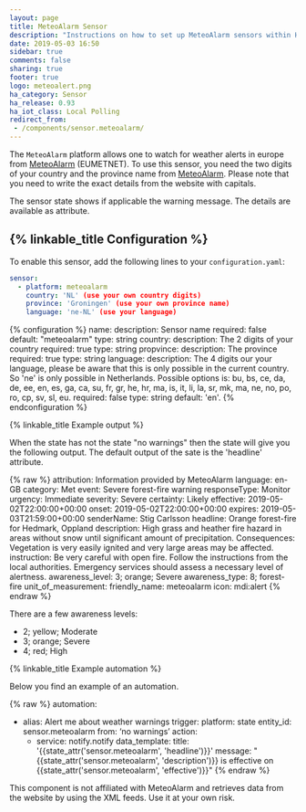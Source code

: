 ```yaml
---
layout: page
title: MeteoAlarm Sensor
description: "Instructions on how to set up MeteoAlarm sensors within Home Assistant."
date: 2019-05-03 16:50
sidebar: true
comments: false
sharing: true
footer: true
logo: meteoalert.png
ha_category: Sensor
ha_release: 0.93
ha_iot_class: Local Polling
redirect_from:
 - /components/sensor.meteoalarm/
---
```


The `MeteoAlarm` platform allows one to watch for weather alerts in europe from [MeteoAlarm](https://www.meteoalarm.eu) (EUMETNET). To use this sensor, you need the two digits of your country and the province name from  [MeteoAlarm](https://www.meteoalarm.eu). Please note that you need to write the exact details from the website with capitals.

The sensor state shows if applicable the warning message. The details are available as attribute.

## {% linkable_title Configuration %}

To enable this sensor, add the following lines to your `configuration.yaml`:

```yaml
sensor:
  - platform: meteoalarm
    country: 'NL' (use your own country digits)
    province: 'Groningen' (use your own province name)
    language: 'ne-NL' (use your language)
```

{% configuration %}
name:
  description: Sensor name
  required: false
  default: "meteoalarm"
  type: string
country:
  description: The 2 digits of your country
  required: true
  type: string
propvince:
  description: The province
  required: true
  type: string
language:
  description: The 4 digits our your language, please be aware that this is only possible in the current country. So 'ne' is only possible in Netherlands. Possible options is: bu, bs, ce, da, de, ee, en, es, ga, ca, su, fr, gr, he, hr, ma, is, it, li, la, sr, mk, ma, ne, no, po, ro, cp, sv, sl, eu.
  required: false
  type: string
  default: 'en'.
{% endconfiguration %}


{% linkable_title Example output %}

When the state has not the state "no warnings" then the state will give you the following output. The default output of the sate is the 'headline' attribute.

{% raw %}
attribution: Information provided by MeteoAlarm
language: en-GB
category: Met
event: Severe forest-fire warning
responseType: Monitor
urgency: Immediate
severity: Severe
certainty: Likely
effective: 2019-05-02T22:00:00+00:00
onset: 2019-05-02T22:00:00+00:00
expires: 2019-05-03T21:59:00+00:00
senderName: Stig Carlsson
headline: Orange forest-fire for Hedmark, Oppland
description: High grass and heather fire hazard in areas without snow until significant amount of precipitation.
Consequences: Vegetation is very easily ignited and very large areas may be affected.
instruction: Be very careful with open fire. Follow the instructions from the local authorities. Emergency services should assess a necessary level of alertness.
awareness_level: 3; orange; Severe
awareness_type: 8; forest-fire
unit_of_measurement:
friendly_name: meteoalarm
icon: mdi:alert
{% endraw %}

There are a few awareness levels:

* 2; yellow; Moderate
* 3; orange; Severe
* 4; red; High

{% linkable_title Example automation %}

Below you find an example of an automation.

{% raw %}
automation:
  - alias: Alert me about weather warnings
    trigger:
      platform: state
      entity_id: sensor.meteoalarm
      from: ‘no warnings’
    action:
      - service: notify.notify
        data_template:
          title: '{{state_attr('sensor.meteoalarm', 'headline')}}'
          message: "{{state_attr('sensor.meteoalarm', 'description')}} is effective on {{state_attr('sensor.meteoalarm', 'effective')}}"
{% endraw %}

<p class='note warning'>
This component is not affiliated with MeteoAlarm and retrieves data from the website by using the XML feeds. Use it at your own risk.
</p>
